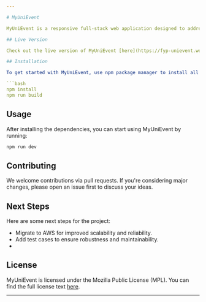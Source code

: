 ```yaml
---

# MyUniEvent

MyUniEvent is a responsive full-stack web application designed to address the challenge of a fragmented event landscape. It provides a comprehensive solution, bridging the gap between students, clubs, and universities. MyUniEvent aims to fill the absence of an educational event management system in Nilai, benefiting over 4,000 students.

## Live Version

Check out the live version of MyUniEvent [here](https://fyp-unievent.web.app/).

## Installation

To get started with MyUniEvent, use npm package manager to install all module dependencies:

```bash
npm install
npm run build
```

## Usage

After installing the dependencies, you can start using MyUniEvent by running:

```bash
npm run dev
```

## Contributing

We welcome contributions via pull requests. If you're considering major changes, please open an issue first to discuss your ideas.

## Next Steps

Here are some next steps for the project:

- Migrate to AWS for improved scalability and reliability.
- Add test cases to ensure robustness and maintainability.
- 

## License

MyUniEvent is licensed under the Mozilla Public License (MPL). You can find the full license text [here](https://www.mozilla.org/en-US/MPL/2.0/).

---
```

